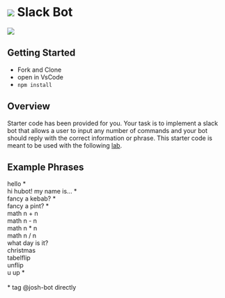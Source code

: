 # ![](https://ga-dash.s3.amazonaws.com/production/assets/logo-9f88ae6c9c3871690e33280fcf557f33.png) Slack Bot

![](https://www.artificial-solutions.com/wp-content/uploads/why-most-chatbots-are-annoying-.png)

## Getting Started

- Fork and Clone
- open in VsCode
- `npm install`

## Overview

Starter code has been provided for you. Your task is to implement a slack bot that allows a user to input any number of commands and your bot should reply with the correct information or phrase. This starter code is meant to be used with the following [lab](https://jsd.ga-curriculum.com/docs/unit-1/in-class-lab).

## Example Phrases

hello \* \
hi hubot! my name is... \* \
fancy a kebab? \* \
fancy a pint? \* \
math n + n\
math n - n\
math n * n\
math n / n\
what day is it?\
christmas\
tabelflip\
unflip\
u up \* \
\
\*  tag @josh-bot directly
